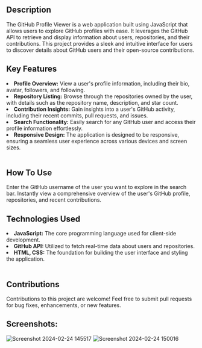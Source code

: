 <h2>Description</h1>

The GitHub Profile Viewer is a web application built using JavaScript that allows users to explore GitHub profiles with ease. It leverages the GitHub API to retrieve and display information about users, repositories, and their contributions. This project provides a sleek and intuitive interface for users to discover details about GitHub users and their open-source contributions.
<br>

<h2>Key Features</h2>
<li><strong>Profile Overview:</strong> View a user's profile information, including their bio, avatar, followers, and following.</li>
<li><strong>Repository Listing:</strong> Browse through the repositories owned by the user, with details such as the repository name, description, and star count.</li>
<li><strong>Contribution Insights:</strong> Gain insights into a user's GitHub activity, including their recent commits, pull requests, and issues.</li>
<li><strong>Search Functionality:</strong> Easily search for any GitHub user and access their profile information effortlessly.</li>
<li><strong>Responsive Design:</strong> The application is designed to be responsive, ensuring a seamless user experience across various devices and screen sizes.</li>
<br>

<h2>How To Use</h2>
Enter the GitHub username of the user you want to explore in the search bar.
Instantly view a comprehensive overview of the user's GitHub profile, repositories, and recent contributions.
<br>

<h2>Technologies Used</h2>
<li><b>JavaScript:</b> The core programming language used for client-side development.</li>
<li><b>GitHub API:</b> Utilized to fetch real-time data about users and repositories.</li>
<li><b>HTML, CSS:</b> The foundation for building the user interface and styling the application.</li>
<br>

<h2>Contributions</h2>
Contributions to this project are welcome! Feel free to submit pull requests for bug fixes, enhancements, or new features.
<br>

<h2>Screenshots:</h2>

![Screenshot 2024-02-24 145517](https://github.com/musa-imran/github-profile-viewer/assets/125245592/58c3239e-c61a-4989-a715-a1540ee29eec)
![Screenshot 2024-02-24 150016](https://github.com/musa-imran/github-profile-viewer/assets/125245592/e0e4b9ae-3987-4da8-b99a-3f9d196e17ab)
